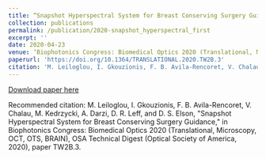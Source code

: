 ```yaml
---
title: “Snapshot Hyperspectral System for Breast Conserving Surgery Guidance”
collection: publications
permalink: /publication/2020-snapshot_hyperspectral_first
excerpt: ''
date: 2020-04-23
venue: ‘Biophotonics Congress: Biomedical Optics 2020 (Translational, Microscopy, OCT, OTS, BRAIN)'
paperurl: 'https://doi.org/10.1364/TRANSLATIONAL.2020.TW2B.3'
citation: 'M. Leiloglou, I. Gkouzionis, F. B. Avila-Rencoret, V. Chalau, M. Kedrzycki, A. Darzi, D. R. Leff, and D. S. Elson, "Snapshot Hyperspectral System for Breast Conserving Surgery Guidance," in Biophotonics Congress: Biomedical Optics 2020 (Translational, Microscopy, OCT, OTS, BRAIN), OSA Technical Digest (Optical Society of America, 2020), paper TW2B.3.'
---
```


[Download paper here](https://doi.org/10.1364/TRANSLATIONAL.2020.TW2B.3)

Recommended citation: M. Leiloglou, I. Gkouzionis, F. B. Avila-Rencoret, V. Chalau, M. Kedrzycki, A. Darzi, D. R. Leff, and D. S. Elson, "Snapshot Hyperspectral System for Breast Conserving Surgery Guidance," in Biophotonics Congress: Biomedical Optics 2020 (Translational, Microscopy, OCT, OTS, BRAIN), OSA Technical Digest (Optical Society of America, 2020), paper TW2B.3.
